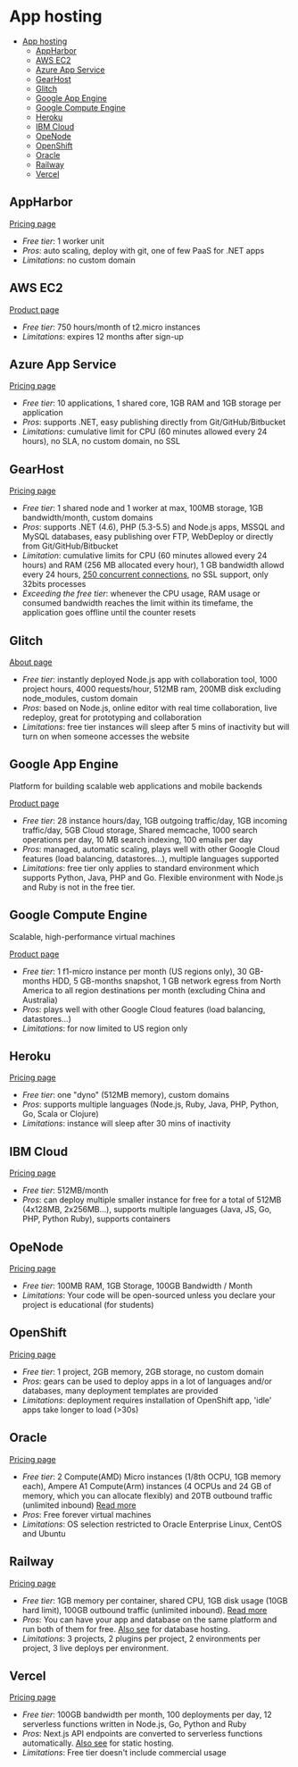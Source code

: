 # App hosting

<!-- TOC depthFrom:2 -->

- [App hosting](#app-hosting)
  - [AppHarbor](#appharbor)
  - [AWS EC2](#aws-ec2)
  - [Azure App Service](#azure-app-service)
  - [GearHost](#gearhost)
  - [Glitch](#glitch)
  - [Google App Engine](#google-app-engine)
  - [Google Compute Engine](#google-compute-engine)
  - [Heroku](#heroku)
  - [IBM Cloud](#ibm-cloud)
  - [OpeNode](#openode)
  - [OpenShift](#openshift)
  - [Oracle](#oracle)
  - [Railway](#railway)
  - [Vercel](#vercel)

<!-- /TOC -->

## AppHarbor

[Pricing page](https://appharbor.com/pricing)

* *Free tier*: 1 worker unit
* *Pros*: auto scaling, deploy with git, one of few PaaS for .NET apps
* *Limitations*: no custom domain

## AWS EC2

[Product page](https://aws.amazon.com/free/)

* *Free tier*: 750 hours/month of t2.micro instances
* *Limitations*: expires 12 months after sign-up

## Azure App Service

[Pricing page](https://azure.microsoft.com/en-us/pricing/details/app-service/)

* *Free tier*: 10 applications, 1 shared core, 1GB RAM and 1GB storage per application
* *Pros*: supports .NET, easy publishing directly from Git/GitHub/Bitbucket
* *Limitations*: cumulative limit for CPU (60 minutes allowed every 24 hours), no SLA, no custom domain, no SSL

## GearHost

[Pricing page](https://www.gearhost.com/pricing)

* *Free tier*: 1 shared node and 1 worker at max, 100MB storage, 1GB bandwidth/month, custom domains
* *Pros*: supports .NET (4.6), PHP (5.3-5.5) and Node.js apps, MSSQL and MySQL databases, easy publishing over FTP, WebDeploy or directly from Git/GitHub/Bitbucket
* *Limitation*: cumulative limits for CPU (60 minutes allowed every 24 hours) and RAM (256 MB allocated every hour), 1 GB bandwidth allowd every 24 hours, [250 concurrent connections](https://www.gearhost.com/documentation/difference-free-standard-reserved-plans), no SSL support, only 32bits processes
* *Exceeding the free tier*: whenever the CPU usage, RAM usage or consumed bandwidth reaches the limit within its timefame, the application goes offline until the counter resets

## Glitch

[About page](https://glitch.com/about/)

* *Free tier*: instantly deployed Node.js app with collaboration tool, 1000 project hours, 4000 requests/hour, 512MB ram, 200MB disk excluding node_modules, custom domain
* *Pros*: based on Node.js, online editor with real time collaboration, live redeploy, great for prototyping and collaboration
* *Limitations*: free tier instances will sleep after 5 mins of inactivity but will turn on when someone accesses the website

## Google App Engine

Platform for building scalable web applications and mobile backends

[Product page](https://cloud.google.com/appengine)

* *Free tier*: 28 instance hours/day, 1GB outgoing traffic/day, 1GB incoming traffic/day, 5GB Cloud storage, Shared memcache, 1000 search operations per day, 10 MB search indexing, 100 emails per day
* *Pros*: managed, automatic scaling, plays well with other Google Cloud features (load balancing, datastores...), multiple languages supported
* *Limitations*: free tier only applies to standard environment which supports Python, Java, PHP and Go. Flexible environment with Node.js and Ruby is not in the free tier.

## Google Compute Engine

Scalable, high-performance virtual machines

[Product page](https://cloud.google.com/compute/)

* *Free tier*: 1 f1-micro instance per month (US regions only), 30 GB-months HDD, 5 GB-months snapshot, 1 GB network egress from North America to all region destinations per month (excluding China and Australia)
* *Pros*: plays well with other Google Cloud features (load balancing, datastores...)
* *Limitations*: for now limited to US region only

## Heroku

[Pricing page](https://www.heroku.com/pricing)

* *Free tier*: one "dyno" (512MB memory), custom domains
* *Pros*: supports multiple languages (Node.js, Ruby, Java, PHP, Python, Go, Scala or Clojure)
* *Limitations*: instance will sleep after 30 mins of inactivity

## IBM Cloud

[Pricing page](https://cloud.ibm.com/pricing/)

* *Free tier*: 512MB/month
* *Pros*: can deploy multiple smaller instance for free for a total of 512MB (4x128MB, 2x256MB...), supports multiple languages (Java, JS, Go, PHP, Python Ruby), supports containers

## OpeNode

[Pricing page](https://www.openode.io/pricing)
* *Free tier*: 100MB RAM, 1GB Storage, 100GB Bandwidth / Month
* *Limitations*: Your code will be open-sourced unless you declare your project is educational (for students)

## OpenShift

[Pricing page](https://www.openshift.com/pricing/index.html)

* *Free tier*: 1 project, 2GB memory, 2GB storage, no custom domain
* *Pros*: gears can be used to deploy apps in a lot of languages and/or databases, many deployment templates are provided
* *Limitations*: deployment requires installation of OpenShift app, 'idle' apps take longer to load (>30s)

## Oracle

[Pricing page](https://docs.oracle.com/en-us/iaas/Content/FreeTier/freetier.htm)

* *Free tier*: 2 Compute(AMD) Micro instances (1/8th OCPU, 1GB memory each), Ampere A1 Compute(Arm) instances (4 OCPUs and 24 GB of memory, which you can allocate flexibly) and 20TB outbound traffic (unlimited inbound) [Read more](https://docs.oracle.com/en-us/iaas/Content/FreeTier/freetier_topic-Always_Free_Resources.htm)
* *Pros*: Free forever virtual machines
* *Limitations*: OS selection restricted to Oracle Enterprise Linux, CentOS and Ubuntu

## Railway
[Pricing page](https://railway.app/pricing)

* *Free tier*: 1GB memory per container, shared CPU, 1GB disk usage (10GB hard limit), 100GB outbound traffic (unlimited inbound). [Read more](https://railway.app/legal/fair-use)
* *Pros*: You can have your app and database on the same platform and run both of them for free. [Also see](database-hosting.md#railway) for database hosting.
* *Limitations*: 3 projects, 2 plugins per project, 2 environments per project, 3 live deploys per environment.
## Vercel

[Pricing page](https://vercel.com/pricing)

* *Free tier*: 100GB bandwidth per month, 100 deployments per day, 12 serverless functions written in Node.js, Go, Python and Ruby
* *Pros*:  Next.js API endpoints are converted to serverless functions automatically. [Also see](static-app-hosting.md#vercel) for static hosting.
* *Limitations*: Free tier doesn't include commercial usage
